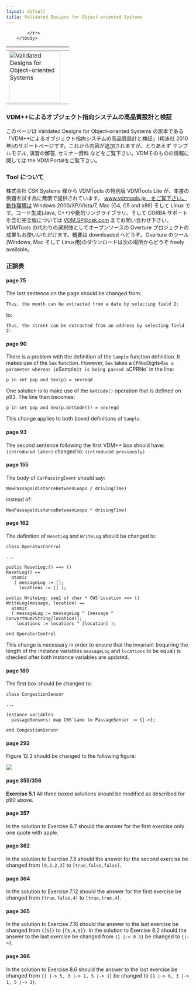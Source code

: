 ```yaml
---
layout: default
title: Validated Designs for Object-oriented Systems
---
```


<table>
        <thead>
            <tr>
                <th></th>
                <th></th>
            </tr>
        </thead>
        <tbody>
            <tr>
             <td><a href="{{ site.url }}/publications/books/vdoos/"> <img src="{{ site.url }}/publications/books/vdoos-jp.jpg" height="140" alt="Validated Designs for Object-oriented Systems"> </a></td>
 
            </tr>
        </tbody>
</table>

### VDM++によるオブジェクト指向システムの高品質設計と検証

このページは Validated Designs for Object-oriented Systems の訳本である「VDM++によるオブジェクト指向システムの高品質設計と検証」(翔泳社 2010年)のサポートページです。これから内容が追加されますが、とりあえず サンプルモデル, 演習の解答, セミナー資料 などをご覧下さい。VDMそのものの情報に関しては the VDM Portalをご覧下さい。

 
### Tool について

株式会社 CSK Systems 様から VDMTools の特別版 VDMTools Lite が、本書の例題を試す為に無償で提供されています。 www.vdmtools.jp　をご覧下さい。動作環境は Windows 2000/XP/Vista/7, Mac (G4, G5 and x86) そして Linux です。コード生成(Java, C++)や動的リンクライブラリ、そして CORBA サポートを含む完全版については VDM.SP@csk.com までお問い合わせ下さい。
VDMTools の代わりの選択肢としてオープンソースの Overture プロジェクトの成果もお使いいただけます。概要は downloaded へどうぞ。Overture のツール(Windows, Mac そして Linux用)のダウンロードは次の場所からどうぞ freely available。


### 正誤表

#### page 75

The last sentence on the page should be changed from:

~~~
Thus, the month can be extracted from a date by selecting field 2:
~~~

to:

~~~
Thus, the street can be extracted from an address by selecting field 2:
~~~

#### page 90
There is a problem with the definition of the `Sample` function definition. It makes use of the `Sex` function. However, `Sex` takes a `CPRNo`Digits4` as a parameter whereas in `Sample` it is being passed a `CPRNo` in the line:

~~~
p in set pop and Sex(p) = sexreqd
~~~

One solution is to make use of the `GetCode()` operation that is defined on p93.
The line then becomes:

~~~
p in set pop and Sex(p.GetCode()) = sexreqd
~~~

This change applies to both boxed definitions of `Sample`.

#### page 93
The second sentence following the first VDM++ box should have:
`(introduced later)`
changed to:
`(introduced previously)`

#### page 155
The body of `CarPassingEvent` should say:

~~~
NewPassage(distanceBetweenLoops / drivingTime)
~~~

instead of:

~~~
NewPassage(distanceBetweenLoops * drivingTime)
~~~

#### page 162
The definition of `ResetLog` and `WriteLog` should be changed to:

~~~
class OperatorControl

...

public ResetLog:() ==> ()
ResetLog() ==
  atomic
   ( messageLog := [];
     locations := [] );

public WriteLog: seq1 of char * CWS`Location ==> ()
WriteLog(message, location) ==
  atomic
  ( messageLog := messageLog ^ [message ^ ConvertNum2String(location)];
    locations := locations ^ [location] );

end OperatorControl
~~~

This change is necessary in order to ensure that the invariant (requiring the length of the instance variables `messageLog` and `locations` to be equal) is checked after both instance variables are updated.

#### page 180
The first box should be changed to:

~~~
class CongestionSensor

...

instance variables
  passageSensors: map CWS`Lane to PassageSensor := {|->};

end CongestionSensor
~~~

#### page 292
Figure 12.3 should be changed to the following figure:

<img src="{{ site.url }}/publications/books/vdoos/pop3seqdia.PNG" />

#### page 355/356
**Exercise 5.1** All three boxed solutions should be modified as described for p90 above.

#### page 357
In the solution to Exercise 6.7 should the answer for the first exercise only one quote with apple.

#### page 362
In the solution to Exercise 7.8 should the answer for the second exercise be changed from `[9,3,2,3]` to `[true,false,false]`.

#### page 364
In the solution to Exercise 7.12 should the answer for the first exercise be changed from `[true,false,4]` to `[true,true,4]`.

#### page 365
In the solution to Exercise 7.16 should the answer to the last exercise be changed from `{[5]}` to `{[5,4,5]}`. In the solution to Exercise 8.2 should the answer to the last exercise be changed from `{1 |-> 0.5}` be changed to `{|->}`.

#### page 366
In the solution to Exercise 8.6 should the answer to the last exercise be changed from `{1 |-> 5, 3 |-> 1, 5 |-> 1}` be changed to `{1 |-> 6, 3 |-> 1, 5 |-> 1}`.